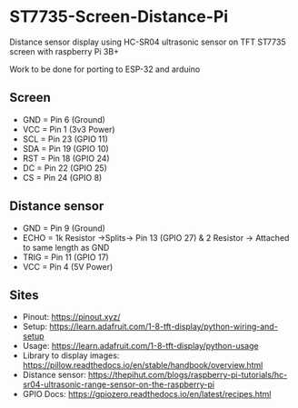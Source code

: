 # ST7735-Screen-Distance-Pi
Distance sensor display using HC-SR04 ultrasonic sensor on TFT ST7735 screen with raspberry Pi 3B+

Work to be done for porting to ESP-32 and arduino

## Screen
- GND = Pin 6 (Ground)
- VCC = Pin 1 (3v3 Power)
- SCL = Pin 23 (GPIO 11)
- SDA = Pin 19 (GPIO 10)
- RST = Pin 18 (GPIO 24)
- DC = Pin 22 (GPIO 25)
- CS = Pin 24 (GPIO 8)

## Distance sensor
- GND = Pin 9 (Ground)
- ECHO = 1k Resistor ->Splits-> Pin 13 (GPIO 27) & 2 Resistor -> Attached to same length as GND
- TRIG = Pin 11 (GPIO 17)
- VCC = Pin 4 (5V Power)

## Sites
- Pinout: https://pinout.xyz/
- Setup: https://learn.adafruit.com/1-8-tft-display/python-wiring-and-setup
- Usage: https://learn.adafruit.com/1-8-tft-display/python-usage
- Library to display images: https://pillow.readthedocs.io/en/stable/handbook/overview.html
- Distance sensor: https://thepihut.com/blogs/raspberry-pi-tutorials/hc-sr04-ultrasonic-range-sensor-on-the-raspberry-pi
- GPIO Docs: https://gpiozero.readthedocs.io/en/latest/recipes.html
